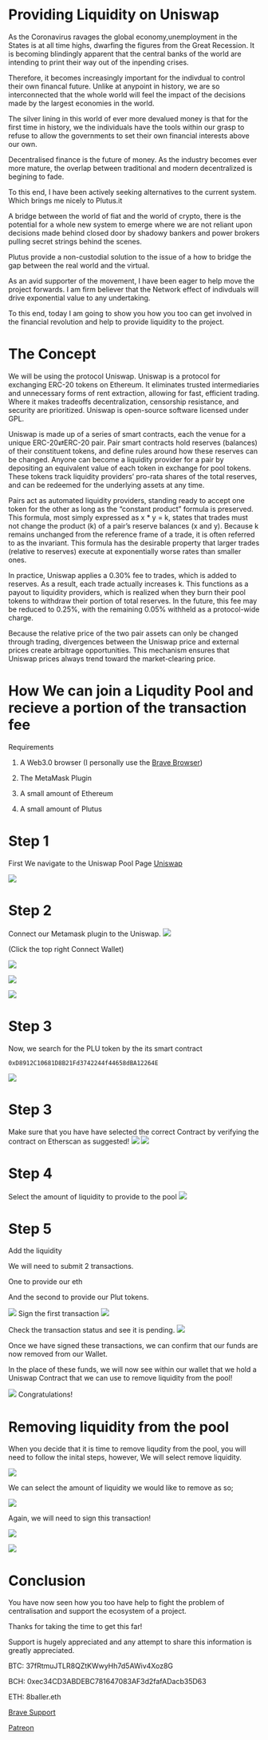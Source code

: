 # Providing Liquidity on Uniswap

As the Coronavirus ravages the global economy,unemployment in the States is at all time highs, dwarfing the figures from the Great Recession. It is becoming blindingly apparent that the central banks of the world are intending to print their way out of the inpending crises.


Therefore, it becomes increasingly important for the indivdual to control their own financal future. Unlike at anypoint in history, we are so interconnected that the whole world will feel the impact of the decisions made by the largest economies in the world.

The silver lining in this world of ever more devalued money is that for the first time in history, we the individuals have the tools within our grasp to refuse to allow the governments to set their own financial interests above our own.

Decentralised finance is the future of money. As the industry becomes ever more mature, the overlap between traditional and modern decentralized is begining to fade.

To this end, I have been actively seeking alternatives to the current system. Which brings me nicely to Plutus.it

A bridge between the world of fiat and the world of crypto, there is the potential for a whole new system to emerge where we are not reliant upon decisions made behind closed door by shadowy bankers and power brokers pulling secret strings behind the scenes.

Plutus provide a non-custodial solution to the issue of a how to bridge the gap between the real world and the virtual. 

As an avid supporter of the movement, I have been eager to help move the project forwards. I am firm believer that the Network effect of indivduals will drive exponential value to any undertaking.

To this end, today I am going to show you how you too can get involved in the financial revolution and help to provide liquidity to the project.

# The Concept

We will be using the protocol Uniswap. Uniswap is a protocol for exchanging ERC-20 tokens on Ethereum. It eliminates trusted intermediaries and unnecessary forms of rent extraction, allowing for fast, efficient trading. Where it makes tradeoffs decentralization, censorship resistance, and security are prioritized. Uniswap is open-source software licensed under GPL.

Uniswap is made up of a series of smart contracts, each the venue for a unique ERC-20⇄ERC-20 pair. Pair smart contracts hold reserves (balances) of their constituent tokens, and define rules around how these reserves can be changed. Anyone can become a liquidity provider for a pair by depositing an equivalent value of each token in exchange for pool tokens. These tokens track liquidity providers’ pro-rata shares of the total reserves, and can be redeemed for the underlying assets at any time.

Pairs act as automated liquidity providers, standing ready to accept one token for the other as long as the “constant product” formula is preserved. This formula, most simply expressed as x * y = k, states that trades must not change the product (k) of a pair’s reserve balances (x and y). Because k remains unchanged from the reference frame of a trade, it is often referred to as the invariant. This formula has the desirable property that larger trades (relative to reserves) execute at exponentially worse rates than smaller ones.

In practice, Uniswap applies a 0.30% fee to trades, which is added to reserves. As a result, each trade actually increases k. This functions as a payout to liquidity providers, which is realized when they burn their pool tokens to withdraw their portion of total reserves. In the future, this fee may be reduced to 0.25%, with the remaining 0.05% withheld as a protocol-wide charge.

Because the relative price of the two pair assets can only be changed through trading, divergences between the Uniswap price and external prices create arbitrage opportunities. This mechanism ensures that Uniswap prices always trend toward the market-clearing price.

# How We can join a Liqudity Pool and recieve a portion of the transaction fee

Requirements

1. A Web3.0 browser (I personally use the [Brave Browser](https://brave.com/bal844)) 

2. The MetaMask Plugin 

3. A small amount of Ethereum

4. A small amount of Plutus

# Step 1
First We navigate to the Uniswap Pool Page 
[Uniswap](https://uniswap.exchange/add-liquidity)

![](imgs/step1.png) 

# Step 2 
Connect our Metamask plugin to the Uniswap.
![](imgs/connect_wal.png) 

(Click the top right Connect Wallet)

![](imgs/connect_2png) 

![](imgs/conn_3.png) 

![](imgs/conn_4.png) 

# Step 3
Now, we search for the PLU token by the its smart contract
```
0xD8912C10681D8B21Fd3742244f44658dBA12264E
```
![](imgs/Step_2.png) 

# Step 3
Make sure that you have have selected the correct Contract by verifying the contract on Etherscan as suggested!
![](imgs/verify_legit1.png) 
![](imgs/verify_2.png) 


# Step 4
Select the amount of liquidity to provide to the pool
![](imgs/sel_liquid.png) 

# Step 5
Add the liquidity

We will need to submit 2 transactions.

One to provide our eth

And the second to provide our Plut tokens.

![](imgs/5a.png) 
Sign the first transaction
![](imgs/5b.png) 

Check the transaction status and see it is pending.
![](imgs/5c.png) 

Once we have signed these transactions, we can confirm that our funds are now removed from our Wallet.


In the place of these funds, we will now see within our wallet that we hold a Uniswap Contract that we can use to remove liquidity from the pool! 

![](imgs/5d.png) 
Congratulations!

# Removing liquidity from the pool
When you decide that it is time to remove liqudity from the pool, you will need to follow the inital steps, however, We will select remove liquidity.

![](imgs/6a.png) 


We can select the amount of liquidity we would like to remove as so;


![](imgs/6b.png) 


Again, we will need to sign this transaction!

![](imgs/6c.png) 

![](imgs/6d.png) 

# Conclusion

You have now seen how you too have help to fight the problem of centralisation and support the ecosystem of a project.

Thanks for taking the time to get this far!

Support is hugely appreciated and any attempt to share this information is greatly appreciated.



BTC:
37fRtmuJTLR8QZtKWwyHh7d5AWiv4Xoz8G

BCH:
0xec34CD3ABDEBC781647083AF3d2fafADacb35D63

ETH:
8baller.eth

[Brave Support](https://brave.com/bal844)

[Patreon](https://www.patreon.com/8baller030?fan_landing=true)
 

